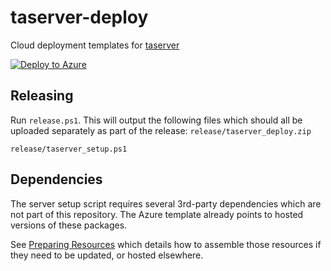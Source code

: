 # taserver-deploy
Cloud deployment templates for [taserver](https://github.com/Griffon26/taserver)

[![Deploy to Azure](https://aka.ms/deploytoazurebutton)](https://portal.azure.com/#create/Microsoft.Template/uri/https%3A%2F%2Fraw.githubusercontent.com%2Fchickenbellyfin%2Ftaserver-deploy%2Fmaster%2Fazure%2Fazuredeploy.json)

## Releasing
Run `release.ps1`. This will output the following files which should all be uploaded separately as part of the release:
`release/taserver_deploy.zip`

`release/taserver_setup.ps1`



## Dependencies
The server setup script requires several 3rd-party dependencies which are not part of this repository. The Azure template already points to hosted versions of these packages. 

See [Preparing Resources](preparing_resources.md) which details how to assemble those resources if they need to be updated, or hosted elsewhere. 

